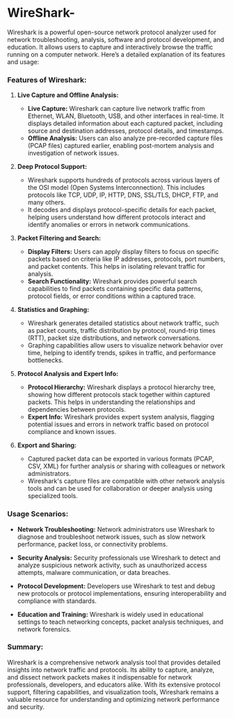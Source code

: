 # WireShark-
Wireshark is a powerful open-source network protocol analyzer used for network troubleshooting, analysis, software and protocol development, and education. It allows users to capture and interactively browse the traffic running on a computer network. Here’s a detailed explanation of its features and usage:

### Features of Wireshark:

1. **Live Capture and Offline Analysis:**
   - **Live Capture:** Wireshark can capture live network traffic from Ethernet, WLAN, Bluetooth, USB, and other interfaces in real-time. It displays detailed information about each captured packet, including source and destination addresses, protocol details, and timestamps.
   - **Offline Analysis:** Users can also analyze pre-recorded capture files (PCAP files) captured earlier, enabling post-mortem analysis and investigation of network issues.

2. **Deep Protocol Support:**
   - Wireshark supports hundreds of protocols across various layers of the OSI model (Open Systems Interconnection). This includes protocols like TCP, UDP, IP, HTTP, DNS, SSL/TLS, DHCP, FTP, and many others.
   - It decodes and displays protocol-specific details for each packet, helping users understand how different protocols interact and identify anomalies or errors in network communications.

3. **Packet Filtering and Search:**
   - **Display Filters:** Users can apply display filters to focus on specific packets based on criteria like IP addresses, protocols, port numbers, and packet contents. This helps in isolating relevant traffic for analysis.
   - **Search Functionality:** Wireshark provides powerful search capabilities to find packets containing specific data patterns, protocol fields, or error conditions within a captured trace.

4. **Statistics and Graphing:**
   - Wireshark generates detailed statistics about network traffic, such as packet counts, traffic distribution by protocol, round-trip times (RTT), packet size distributions, and network conversations.
   - Graphing capabilities allow users to visualize network behavior over time, helping to identify trends, spikes in traffic, and performance bottlenecks.

5. **Protocol Analysis and Expert Info:**
   - **Protocol Hierarchy:** Wireshark displays a protocol hierarchy tree, showing how different protocols stack together within captured packets. This helps in understanding the relationships and dependencies between protocols.
   - **Expert Info:** Wireshark provides expert system analysis, flagging potential issues and errors in network traffic based on protocol compliance and known issues.

6. **Export and Sharing:**
   - Captured packet data can be exported in various formats (PCAP, CSV, XML) for further analysis or sharing with colleagues or network administrators.
   - Wireshark's capture files are compatible with other network analysis tools and can be used for collaboration or deeper analysis using specialized tools.

### Usage Scenarios:

- **Network Troubleshooting:** Network administrators use Wireshark to diagnose and troubleshoot network issues, such as slow network performance, packet loss, or connectivity problems.
  
- **Security Analysis:** Security professionals use Wireshark to detect and analyze suspicious network activity, such as unauthorized access attempts, malware communication, or data breaches.
  
- **Protocol Development:** Developers use Wireshark to test and debug new protocols or protocol implementations, ensuring interoperability and compliance with standards.
  
- **Education and Training:** Wireshark is widely used in educational settings to teach networking concepts, packet analysis techniques, and network forensics.

### Summary:

Wireshark is a comprehensive network analysis tool that provides detailed insights into network traffic and protocols. Its ability to capture, analyze, and dissect network packets makes it indispensable for network professionals, developers, and educators alike. With its extensive protocol support, filtering capabilities, and visualization tools, Wireshark remains a valuable resource for understanding and optimizing network performance and security.
